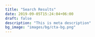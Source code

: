```yaml
---
title: "Search Results"
date: 2019-09-05T15:24:04+06:00
draft: false
description: "This is meta description"
bg_image: "images/bg/cta-bg.png"
---
```


